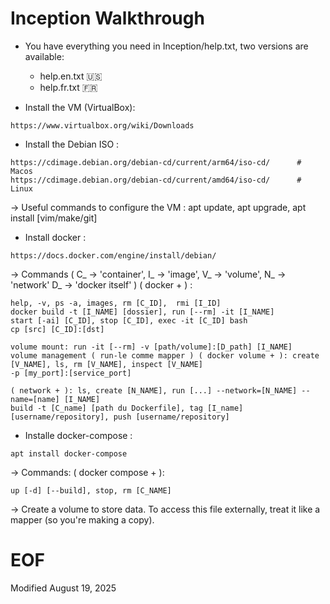 # Inception Walkthrough

* You have everything you need in Inception/help.txt, two versions are available:
	- help.en.txt   🇺🇸
	- help.fr.txt   🇫🇷

* Install the VM (VirtualBox):
```
https://www.virtualbox.org/wiki/Downloads
```
* Install the Debian ISO :
```
https://cdimage.debian.org/debian-cd/current/arm64/iso-cd/		# Macos
https://cdimage.debian.org/debian-cd/current/amd64/iso-cd/		# Linux
```
-> Useful commands to configure the VM :
apt update, apt upgrade, apt install [vim/make/git]

* Install docker :
```
https://docs.docker.com/engine/install/debian/
```
-> Commands ( C_ -> 'container', I_ -> 'image', V_ -> 'volume', N_ -> 'network' D_ -> 'docker itself' ) ( docker + ) :
```
help, -v, ps -a, images, rm [C_ID],  rmi [I_ID]
docker build -t [I_NAME] [dossier], run [--rm] -it [I_NAME]
start [-ai] [C_ID], stop [C_ID], exec -it [C_ID] bash
cp [src] [C_ID]:[dst]

volume mount: run -it [--rm] -v [path/volume]:[D_path] [I_NAME]
volume management ( run-le comme mapper ) ( docker volume + ): create [V_NAME], ls, rm [V_NAME], inspect [V_NAME]
-p [my_port]:[service_port]

( network + ): ls, create [N_NAME], run [...] --network=[N_NAME] --name=[name] [I_NAME]
build -t [C_name] [path du Dockerfile], tag [I_name] [username/repository], push [username/repository]
```

* Installe docker-compose :
```
apt install docker-compose
```
-> Commands: ( docker compose + ):
```
up [-d] [--build], stop, rm [C_NAME]
```
-> Create a volume to store data. To access this file externally, treat it like a mapper (so you're making a copy).

# EOF

Modified August 19, 2025
